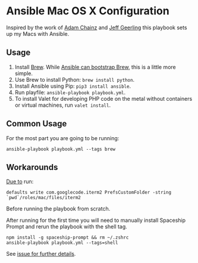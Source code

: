 # Ansible Mac OS X Configuration

Inspired by the work of [Adam Chainz](https://github.com/adamchainz/mac-ansible) and [Jeff Geerling](https://github.com/geerlingguy/mac-dev-playbook) this playbook sets up my Macs with Ansible.

## Usage

1. Install [Brew](https://brew.sh). While [Ansible can bootstrap Brew](https://github.com/geerlingguy/ansible-role-homebrew), this is a little more simple.
2. Use Brew to install Python: `brew install python`.
3. Install Ansible using Pip: `pip3 install ansible`.
4. Run playfile: `ansible-playbook playbook.yml`.
5. To install Valet for developing PHP code on the metal without containers or virtual machines, run `valet install`.

## Common Usage

For the most part you are going to be running:

`ansible-playbook playbook.yml --tags brew`

## Workarounds

[Due to](https://github.com/adamchainz/mac-ansible/issues/2) run:

```
defaults write com.googlecode.iterm2 PrefsCustomFolder -string `pwd`/roles/mac/files/iterm2
```

Before running the playbook from scratch.

After running for the first time you will need to manually install Spaceship Prompt and rerun the playbook with the shell tag.

```
npm install -g spaceship-prompt && rm ~/.zshrc
ansible-playbook playbook.yml --tags=shell
```

See [issue for further details](https://github.com/conatus/mac-ansible/issues/4).
